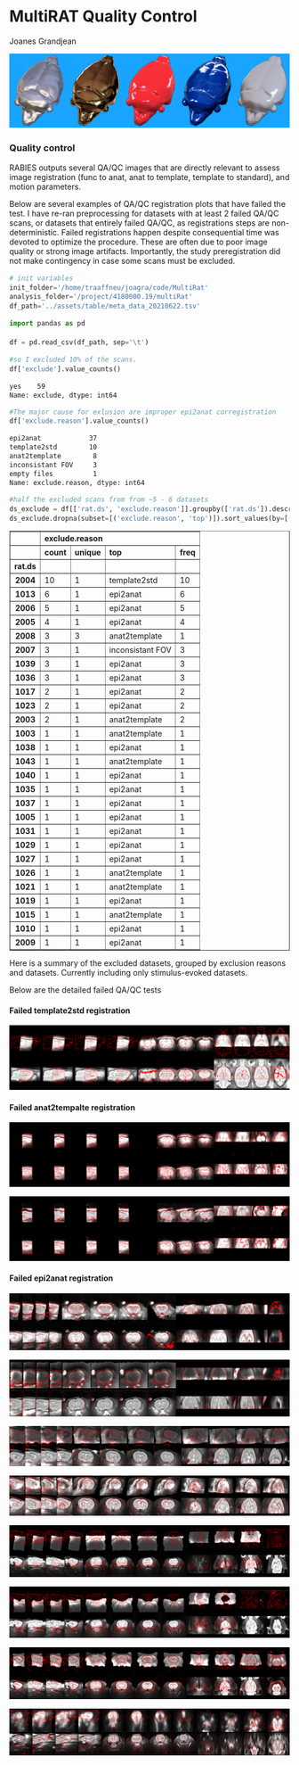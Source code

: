 MultiRAT Quality Control
================
Joanes Grandjean

![rat art](../assets/img/rat_art.png)

### Quality control

RABIES outputs several QA/QC images that are directly relevant to assess
image registration (func to anat, anat to template, template to
standard), and motion parameters.

Below are several examples of QA/QC registration plots that have failed
the test. I have re-ran preprocessing for datasets with at least 2
failed QA/QC scans, or datasets that entirely failed QA/QC, as
registrations steps are non-deterministic. Failed registrations happen
despite consequential time was devoted to optimize the procedure. These
are often due to poor image quality or strong image artifacts.
Importantly, the study preregistration did not make contingency in case
some scans must be excluded.


```python
# init variables
init_folder='/home/traaffneu/joagra/code/MultiRat'
analysis_folder='/project/4180000.19/multiRat'
df_path='../assets/table/meta_data_20210622.tsv'
```


```python
import pandas as pd

df = pd.read_csv(df_path, sep='\t')
```


```python
#so I excluded 10% of the scans. 
df['exclude'].value_counts()
```




    yes    59
    Name: exclude, dtype: int64




```python
#The major cause for exlusion are improper epi2anat corregistration 
df['exclude.reason'].value_counts()
```




    epi2anat            37
    template2std        10
    anat2template        8
    inconsistant FOV     3
    empty files          1
    Name: exclude.reason, dtype: int64




```python
#half the excluded scans from from ~5 - 6 datasets
ds_exclude = df[['rat.ds', 'exclude.reason']].groupby(['rat.ds']).describe()
ds_exclude.dropna(subset=[('exclude.reason', 'top')]).sort_values(by=[('exclude.reason', 'count')],ascending=False)
```




<div>
<style scoped>
    .dataframe tbody tr th:only-of-type {
        vertical-align: middle;
    }

    .dataframe tbody tr th {
        vertical-align: top;
    }

    .dataframe thead tr th {
        text-align: left;
    }

    .dataframe thead tr:last-of-type th {
        text-align: right;
    }
</style>
<table border="1" class="dataframe">
  <thead>
    <tr>
      <th></th>
      <th colspan="4" halign="left">exclude.reason</th>
    </tr>
    <tr>
      <th></th>
      <th>count</th>
      <th>unique</th>
      <th>top</th>
      <th>freq</th>
    </tr>
    <tr>
      <th>rat.ds</th>
      <th></th>
      <th></th>
      <th></th>
      <th></th>
    </tr>
  </thead>
  <tbody>
    <tr>
      <th>2004</th>
      <td>10</td>
      <td>1</td>
      <td>template2std</td>
      <td>10</td>
    </tr>
    <tr>
      <th>1013</th>
      <td>6</td>
      <td>1</td>
      <td>epi2anat</td>
      <td>6</td>
    </tr>
    <tr>
      <th>2006</th>
      <td>5</td>
      <td>1</td>
      <td>epi2anat</td>
      <td>5</td>
    </tr>
    <tr>
      <th>2005</th>
      <td>4</td>
      <td>1</td>
      <td>epi2anat</td>
      <td>4</td>
    </tr>
    <tr>
      <th>2008</th>
      <td>3</td>
      <td>3</td>
      <td>anat2template</td>
      <td>1</td>
    </tr>
    <tr>
      <th>2007</th>
      <td>3</td>
      <td>1</td>
      <td>inconsistant FOV</td>
      <td>3</td>
    </tr>
    <tr>
      <th>1039</th>
      <td>3</td>
      <td>1</td>
      <td>epi2anat</td>
      <td>3</td>
    </tr>
    <tr>
      <th>1036</th>
      <td>3</td>
      <td>1</td>
      <td>epi2anat</td>
      <td>3</td>
    </tr>
    <tr>
      <th>1017</th>
      <td>2</td>
      <td>1</td>
      <td>epi2anat</td>
      <td>2</td>
    </tr>
    <tr>
      <th>1023</th>
      <td>2</td>
      <td>1</td>
      <td>epi2anat</td>
      <td>2</td>
    </tr>
    <tr>
      <th>2003</th>
      <td>2</td>
      <td>1</td>
      <td>anat2template</td>
      <td>2</td>
    </tr>
    <tr>
      <th>1003</th>
      <td>1</td>
      <td>1</td>
      <td>anat2template</td>
      <td>1</td>
    </tr>
    <tr>
      <th>1038</th>
      <td>1</td>
      <td>1</td>
      <td>epi2anat</td>
      <td>1</td>
    </tr>
    <tr>
      <th>1043</th>
      <td>1</td>
      <td>1</td>
      <td>anat2template</td>
      <td>1</td>
    </tr>
    <tr>
      <th>1040</th>
      <td>1</td>
      <td>1</td>
      <td>epi2anat</td>
      <td>1</td>
    </tr>
    <tr>
      <th>1035</th>
      <td>1</td>
      <td>1</td>
      <td>epi2anat</td>
      <td>1</td>
    </tr>
    <tr>
      <th>1037</th>
      <td>1</td>
      <td>1</td>
      <td>epi2anat</td>
      <td>1</td>
    </tr>
    <tr>
      <th>1005</th>
      <td>1</td>
      <td>1</td>
      <td>epi2anat</td>
      <td>1</td>
    </tr>
    <tr>
      <th>1031</th>
      <td>1</td>
      <td>1</td>
      <td>epi2anat</td>
      <td>1</td>
    </tr>
    <tr>
      <th>1029</th>
      <td>1</td>
      <td>1</td>
      <td>epi2anat</td>
      <td>1</td>
    </tr>
    <tr>
      <th>1027</th>
      <td>1</td>
      <td>1</td>
      <td>epi2anat</td>
      <td>1</td>
    </tr>
    <tr>
      <th>1026</th>
      <td>1</td>
      <td>1</td>
      <td>anat2template</td>
      <td>1</td>
    </tr>
    <tr>
      <th>1021</th>
      <td>1</td>
      <td>1</td>
      <td>anat2template</td>
      <td>1</td>
    </tr>
    <tr>
      <th>1019</th>
      <td>1</td>
      <td>1</td>
      <td>epi2anat</td>
      <td>1</td>
    </tr>
    <tr>
      <th>1015</th>
      <td>1</td>
      <td>1</td>
      <td>anat2template</td>
      <td>1</td>
    </tr>
    <tr>
      <th>1010</th>
      <td>1</td>
      <td>1</td>
      <td>epi2anat</td>
      <td>1</td>
    </tr>
    <tr>
      <th>2009</th>
      <td>1</td>
      <td>1</td>
      <td>epi2anat</td>
      <td>1</td>
    </tr>
  </tbody>
</table>
</div>



Here is a summary of the excluded datasets, grouped by exclusion reasons
and datasets. Currently including only stimulus-evoked datasets.

Below are the detailed failed QA/QC tests

#### Failed template2std registration

![func2anat](../assets/QC/template2std/02004.png)

#### Failed anat2tempalte registration

![func2anat](../assets/QC/anat2tempalte/sub-0200307_ses-1_T2w_registration.png)

![func2anat](../assets/QC/anat2tempalte/sub-0200309_ses-1_T2w_registration.png)

#### Failed epi2anat registration

![func2anat](../assets/QC/epi2anat/sub-0200103_ses-1_run-1_bold_registration.png)

![func2anat](../assets/QC/epi2anat/sub-0200106_ses-1_run-1_bold_registration.png)

![func2anat](../assets/QC/epi2anat/sub-0200602_ses-1_run-1_bold_registration.png)

![func2anat](../assets/QC/epi2anat/sub-0200604_ses-1_run-1_bold_registration.png)

![func2anat](../assets/QC/epi2anat/sub-0200606_ses-1_run-1_bold_registration.png)

![func2anat](../assets/QC/epi2anat/sub-0200608_ses-1_run-1_bold_registration.png)

![func2anat](../assets/QC/epi2anat/sub-0200609_ses-1_run-1_bold_registration.png)

![func2anat](../assets/QC/epi2anat/sub-0200806_ses-1_run-1_bold_registration.png)
